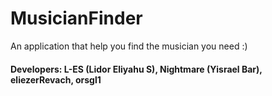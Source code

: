 # MusicianFinder
An application that help you find the musician you need :)

#### Developers: L-ES (Lidor Eliyahu S), Nightmare (Yisrael Bar), eliezerRevach, orsgl1

